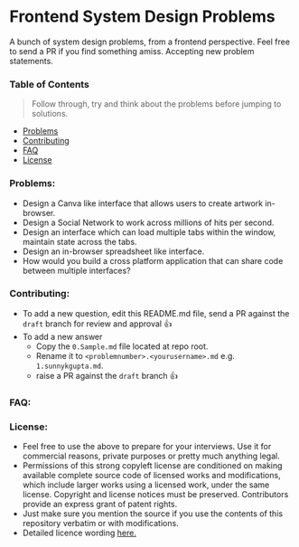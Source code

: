 # Frontend System Design Problems
A bunch of system design problems, from a frontend perspective. Feel free to send a PR if you find something amiss. Accepting new problem statements.

### Table of Contents

> Follow through, try and think about the problems before jumping to solutions.

- [Problems](#problems)
- [Contributing](#contributing)
- [FAQ](#faq)
- [License](#license)

### Problems:
- Design a Canva like interface that allows users to create artwork in-browser.
- Design a Social Network to work across millions of hits per second.
- Design an interface which can load multiple tabs within the window, maintain state across the tabs.
- Design an in-browser spreadsheet like interface.
- How would you build a cross platform application that can share code between multiple interfaces?

### Contributing:

- To add a new question, edit this README.md file, send a PR against the `draft` branch for review and approval 👍
- To add a new answer
  - Copy the `0.Sample.md` file located at repo root.
  - Rename it to `<problemnumber>.<yourusername>.md` e.g. `1.sunnykgupta.md`.
  - raise a PR against the `draft` branch 👍

### FAQ:

### License:

- Feel free to use the above to prepare for your interviews. Use it for commercial reasons, private purposes or pretty much anything legal.
- Permissions of this strong copyleft license are conditioned on making available complete source code of licensed works and modifications, which include larger works using a licensed work, under the same license. Copyright and license notices must be preserved. Contributors provide an express grant of patent rights.
- Just make sure you mention the source if you use the contents of this repository verbatim or with modifications.
- Detailed licence wording [here.](https://choosealicense.com/licenses/gpl-3.0/)

